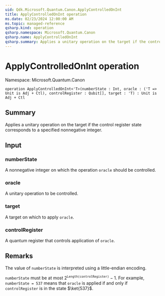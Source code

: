 ```yaml
---
uid: Qdk.Microsoft.Quantum.Canon.ApplyControlledOnInt
title: ApplyControlledOnInt operation
ms.date: 02/23/2024 12:00:00 AM
ms.topic: managed-reference
qsharp.kind: operation
qsharp.namespace: Microsoft.Quantum.Canon
qsharp.name: ApplyControlledOnInt
qsharp.summary: Applies a unitary operation on the target if the control register state corresponds to a specified nonnegative integer.
---
```


# ApplyControlledOnInt operation

Namespace: Microsoft.Quantum.Canon

```qsharp
operation ApplyControlledOnInt<'T>(numberState : Int, oracle : ('T => Unit is Adj + Ctl), controlRegister : Qubit[], target : 'T) : Unit is Adj + Ctl
```

## Summary
Applies a unitary operation on the target if the control
register state corresponds to a specified nonnegative integer.

## Input
### numberState
A nonnegative integer on which the operation `oracle` should be
controlled.
### oracle
A unitary operation to be controlled.
### target
A target on which to apply `oracle`.
### controlRegister
A quantum register that controls application of `oracle`.

## Remarks
The value of `numberState` is interpreted using a little-endian encoding.

`numberState` must be at most $2^\texttt{Length(controlRegister)} - 1$.
For example, `numberState = 537` means that `oracle`
is applied if and only if `controlRegister` is in the state $\ket{537}$.
